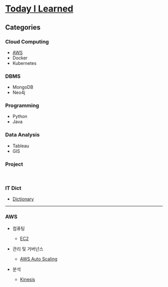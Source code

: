 # [Today I Learned](https://github.com/seonae-j/TIL/discussions)

## Categories
### Cloud Computing
- [AWS](https://github.com/seonae-j/TIL/discussions/categories/aws)
- Docker
- Kubernetes

### DBMS
- MongoDB
- Neo4j

### Programming
- Python
- Java

### Data Analysis
- Tableau
- GIS

### Project
<br>

### IT Dict
- [Dictionary](https://github.com/seonae-j/TIL/blob/main/Dictionary/IT.md)

---

### AWS
- 컴퓨팅
  - [EC2](https://github.com/seonae-j/TIL/blob/main/AWS/EC2.md)

- 관리 및 거버넌스
  - [AWS Auto Scaling](https://github.com/seonae-j/TIL/blob/main/AWS/AWS%20Auto%20Scaling.md)

- 분석
  - [Kinesis](https://github.com/seonae-j/TIL/blob/main/AWS/Kinesis.md)
